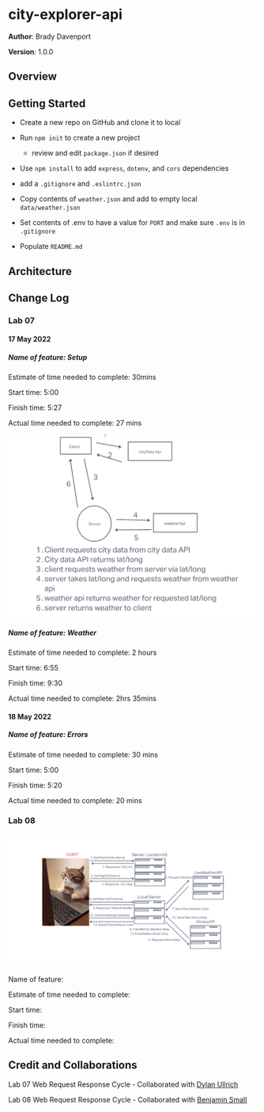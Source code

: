 # city-explorer-api

**Author**: Brady Davenport

**Version**: 1.0.0

## Overview
<!-- Provide a high level overview of what this application is and why you are building it, beyond the fact that it's an assignment for this class. (i.e. What's your problem domain?) -->

## Getting Started
<!-- What are the steps that a user must take in order to build this app on their own machine and get it running? -->

* Create a new repo on GitHub and clone it to local

* Run `npm init` to create a new project
  * review and edit `package.json` if desired

* Use `npm install` to add `express`, `dotenv`, and `cors` dependencies

* add a `.gitignore` and `.eslintrc.json`

* Copy contents of `weather.json` and add to empty local `data/weather.json`

* Set contents of .env to have a value for `PORT` and make sure `.env` is in `.gitignore`

* Populate `README.md`

## Architecture
<!-- Provide a detailed description of the application design. What technologies (languages, libraries, etc) you're using, and any other relevant design information. -->

## Change Log
<!-- Use this area to document the iterative changes made to your application as each feature is successfully implemented. Use time stamps. Here's an example:

01-01-2001 4:59pm - Application now has a fully-functional express server, with a GET route for the location resource. -->

### Lab 07

#### 17 May 2022

##### Name of feature: Setup

Estimate of time needed to complete: 30mins

Start time: 5:00

Finish time: 5:27

Actual time needed to complete: 27 mins

![lab07-wrrc](src/img/lab07-wrrc.png)

##### Name of feature: Weather

Estimate of time needed to complete: 2 hours

Start time: 6:55

Finish time: 9:30

Actual time needed to complete: 2hrs 35mins

#### 18 May 2022

##### Name of feature: Errors

Estimate of time needed to complete: 30 mins

Start time: 5:00

Finish time:  5:20

Actual time needed to complete: 20 mins

### Lab 08

![lab08-wrrc](src/img/lab08-wrrc.png)

Name of feature:

Estimate of time needed to complete:

Start time:

Finish time:

Actual time needed to complete:

<!-- ## Lab 

Name of feature:

Estimate of time needed to complete:

Start time:

Finish time:

Actual time needed to complete: -->

## Credit and Collaborations

Lab 07 Web Request Response Cycle - Collaborated with [Dylan Ullrich](https://github.com/GetUllrichorDieTrying)

Lab 08 Web Request Response Cycle - Collaborated with [Benjamin Small](https://github.com/BenjaminSmall94)
